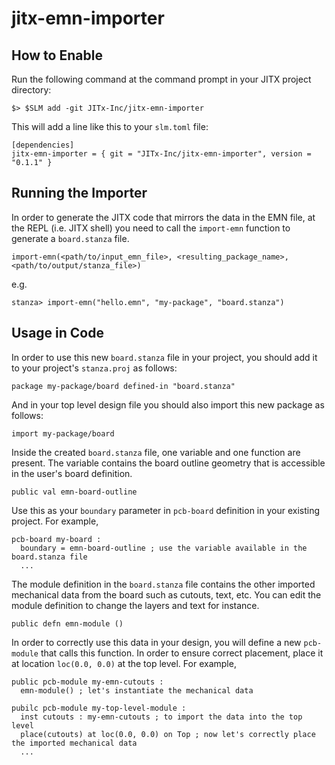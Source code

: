 # jitx-emn-importer



## How to Enable

Run the following command at the command prompt in your JITX project directory:

```
$> $SLM add -git JITx-Inc/jitx-emn-importer
```

This will add a line like this to your `slm.toml` file:

```
[dependencies]
jitx-emn-importer = { git = "JITx-Inc/jitx-emn-importer", version = "0.1.1" }
```

## Running the Importer

In order to generate the JITX code that mirrors the data in the EMN file, at the REPL (i.e. JITX shell) you need to call the `import-emn` function to generate a `board.stanza` file.

```
import-emn(<path/to/input_emn_file>, <resulting_package_name>, <path/to/output/stanza_file>)
```
e.g.
```
stanza> import-emn("hello.emn", "my-package", "board.stanza")
```

## Usage in Code

In order to use this new `board.stanza` file in your project, you should add it to your project's `stanza.proj` as follows:

```
package my-package/board defined-in "board.stanza"
```
And in your top level design file you should also import this new package as follows:
```
import my-package/board
```

Inside the created `board.stanza` file, one variable and one function are present. The variable contains the board outline geometry that is accessible in the user's board definition.

`public val emn-board-outline`

Use this as your `boundary` parameter in `pcb-board` definition in your existing project. For example,

```
pcb-board my-board :
  boundary = emn-board-outline ; use the variable available in the board.stanza file
  ...
```
The module definition in the `board.stanza` file contains the other imported mechanical data from the board such as cutouts, text, etc. You can edit the module definition to change the layers and text for instance.

`public defn emn-module ()`

In order to correctly use this data in your design, you will define a new `pcb-module` that calls this function. In order to ensure correct placement, place it at location `loc(0.0, 0.0)` at the top level. For example,

```
public pcb-module my-emn-cutouts :
  emn-module() ; let's instantiate the mechanical data

pubilc pcb-module my-top-level-module :
  inst cutouts : my-emn-cutouts ; to import the data into the top level
  place(cutouts) at loc(0.0, 0.0) on Top ; now let's correctly place the imported mechanical data
  ...
```

